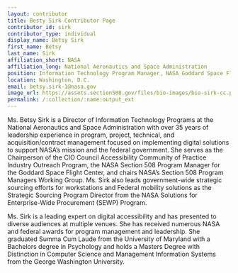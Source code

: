 ```yaml
---
layout: contributor
title: Besty Sirk Contributor Page
contributor_id: sirk
contributor_type: individual
display_name: Betsy Sirk
first_name: Betsy
last_name: Sirk
affiliation_short: NASA
affiliation_long: National Aeronautics and Space Administration
position: Information Technology Program Manager, NASA Goddard Space Flight Center
location: Washington, D.C.
email: betsy.sirk-1@nasa.gov
image_url: https://assets.section508.gov/files/bio-images/bio-sirk-cc.png
permalink: /:collection/:name:output_ext
---
```

Ms. Betsy Sirk is a Director of Information Technology Programs at the National Aeronautics and Space Administration with over 35 years of leadership experience in program, project, technical, and acquisition/contract management focused on implementing digital solutions to support NASA’s mission and the federal government. She serves as the Chairperson of the CIO Council Accessibility Community of Practice Industry Outreach Program, the NASA Section 508 Program Manager for the Goddard Space Flight Center, and chairs NASA’s Section 508 Program Managers Working Group. Ms. Sirk also leads government-wide strategic sourcing efforts for workstations and Federal mobility solutions as the Strategic Sourcing Program Director from the NASA Solutions for Enterprise-Wide Procurement (SEWP) Program.

Ms. Sirk is a leading expert on digital accessibility and has presented to diverse audiences at multiple venues. She has received numerous NASA and federal awards for program management and leadership. She graduated Summa Cum Laude from the University of Maryland with a Bachelors degree in Psychology and holds a Masters Degree with Distinction in Computer Science and Management Information Systems from the George Washington University.